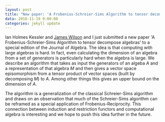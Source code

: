 ```yaml
---
layout: post
title: "New paper: 'A Frobenius-Schreier-Sims Algorithm to tensor decompose algebras'"
data: 2018-11-19 9:00:00
categories: jekyll update
---
```


Ian Holmes Kessler and [James Wilson](http://www.math.colostate.edu/~jwilson/) and I just submitted a new paper 'A Frobenius-Schreier-Sims Algorithm to tensor decompose algebras' to a special edition of the Journal of Algebra. 
The idea is that computing with large algebras is hard. 
In fact, even calculating the dimension of an algebra from a set of generators is particularly hard when the algebra is large.
We describe an algorithm that takes as input the generators of an algeba *A* and a representation of that algebra *M* and then gives a vector space episomorphism from a tensor product of vector spaces (built by decomposing *M*) to *A*. 
Among other things this gives an upper bound on the dimension of *A*.

The algorithm is a generalization of the classical Schreier-Sims algorithm and draws on an observation that much of the Schreier-Sims algorithm can 
be reframed as a special application of Frobenius-Reciprocity. 
This connection between induction and restriction functors and computational algebra is interesting and we hope to push this idea further in the future.
